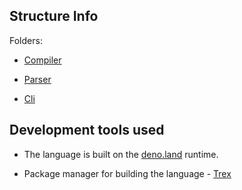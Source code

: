 ## Structure Info

Folders:

- [Compiler](../runtime/compiler/)

- [Parser](../runtime/parser/)

- [Cli](../cli/)

## Development tools used

- The language is built on the [deno.land](https://deno.land/) runtime.

- Package manager for building the language -
  [Trex](https://github.com/crewdevio/Trex)
